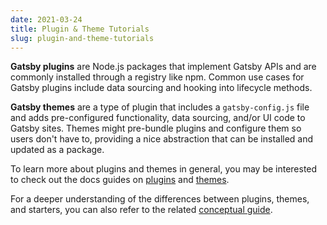 ```yaml
---
date: 2021-03-24
title: Plugin & Theme Tutorials
slug: plugin-and-theme-tutorials
---
```


**Gatsby plugins** are Node.js packages that implement Gatsby APIs and are
commonly installed through a registry like npm. Common use cases for Gatsby
plugins include data sourcing and hooking into lifecycle methods.

**Gatsby themes** are a type of plugin that includes a `gatsby-config.js` file
and adds pre-configured functionality, data sourcing, and/or UI code to Gatsby
sites. Themes might pre-bundle plugins and configure them so users don't have
to, providing a nice abstraction that can be installed and updated as a package.

To learn more about plugins and themes in general, you may be interested to
check out the docs guides on [plugins](/docs/plugins/) and
[themes](/docs/themes/).

For a deeper understanding of the differences between plugins, themes, and
starters, you can also refer to the related
[conceptual guide](/docs/plugins-themes-and-starters/).

<GuideList slug={props.slug} />
